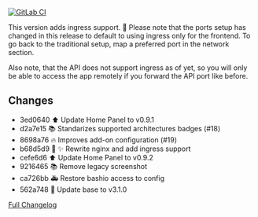 [![GitLab CI][gitlabci-shield]][gitlabci]

This version adds ingress support. :tada: Please note that the ports setup has changed in this release to default to using ingress only for the frontend. To go back to the traditional setup, map a preferred port in the network section.

Also note, that the API does not support ingress as of yet, so you will only be able to access the app remotely if you forward the API port like before.

## Changes

- 3ed0640 :arrow_up: Update Home Panel to v0.9.1 
- d2a7e15 :books: Standarizes supported architectures badges (#18) 
- 8698a76 :fire: Improves add-on configuration (#19) 
- b68d5d9 :hammer: :sparkles: Rewrite nginx and add ingress support 
- cefe6d6 :arrow_up: Update Home Panel to v0.9.2 
- 9216465 :books: Remove legacy screenshot 
- ca726bb :ambulance: Restore bashio access to config 
- 562a748 :rocket: Update base to v3.1.0 

[Full Changelog][changelog]

[changelog]: https://github.com/hassio-addons/addon-home-panel/compare/v0.3.2...v0.4.0
[gitlabci-shield]: https://gitlab.com/hassio-addons/addon-home-panel/badges/v0.4.0/pipeline.svg
[gitlabci]: https://gitlab.com/hassio-addons/addon-home-panel/pipelines
